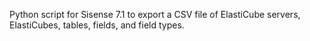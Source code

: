 Python script for Sisense 7.1 to export a CSV file of ElastiCube servers, ElastiCubes, tables, fields, and field types.
